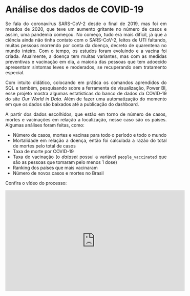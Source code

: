 # Análise dos dados de COVID-19

<div style="text-align: justify">
Se fala do coronavírus SARS-CoV-2 desde o final de 2019, mas foi em meados de 2020, que teve um aumento gritante no número de casos e assim, uma pandemia começou. No começo, tudo era mais difícil, já que a ciência ainda não tinha contato com o SARS-CoV-2, leitos de UTI faltando, muitas pessoas morrendo por conta da doença, decreto de quarentena no mundo inteiro. Com o tempo, os estudos foram evoluindo e a vacina foi criada. Atualmente, a doença tem muitas variantes, mas com as medidas preventivas e vacinação em dia, a maioria das pessoas que tem adoecido apresentam sintomas leves e moderados, se recuperando sem tratamento especial.

Com intuito didático, colocando em prática os comandos aprendidos do SQL e também, pesquisando sobre a ferramenta de visualização, Power BI, esse projeto mostra algumas estatísticas do banco de dados da COVID-19 do site <i>Our World in Data</i>. Além de fazer uma automatização do momento em que os dados são baixados até a publicação do dashboard.

A partir dos dados escolhidos, que estão em torno de número de casos, mortes e vacinações em relação a localização, nesse caso são os países. Algumas análises foram feitas, como:

* Número de casos, mortes e vacinas para todo o período e todo o mundo
* Mortalidade em relação a doença, então foi calculada a razão do total de mortes pelo total de casos
* Taxa de morte por COVID-19
* Taxa de vacinação (o <i>dataset</i> possui a variável `people_vaccinated` que são as pessoas que tomaram pelo menos 1 dose)
* Ranking dos países que mais vacinaram
* Número de novos casos e mortes no Brasil

Confira o vídeo do processo:

<iframe width="560" height="315" src="https://www.youtube.com/embed/C3hoQAptPxI" title="YouTube video player" frameborder="0" allow="accelerometer; autoplay; clipboard-write; encrypted-media; gyroscope; picture-in-picture" allowfullscreen></iframe>